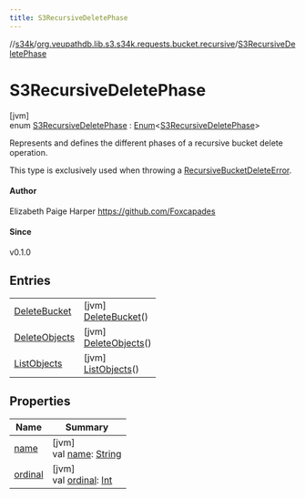 ```yaml
---
title: S3RecursiveDeletePhase
---
```

//[s34k](../../../index.html)/[org.veupathdb.lib.s3.s34k.requests.bucket.recursive](../index.html)/[S3RecursiveDeletePhase](index.html)



# S3RecursiveDeletePhase



[jvm]\
enum [S3RecursiveDeletePhase](index.html) : [Enum](https://kotlinlang.org/api/latest/jvm/stdlib/kotlin/-enum/index.html)&lt;[S3RecursiveDeletePhase](index.html)&gt; 

Represents and defines the different phases of a recursive bucket delete operation.



This type is exclusively used when throwing a [RecursiveBucketDeleteError](../-recursive-bucket-delete-error/index.html).



#### Author



Elizabeth Paige Harper https://github.com/Foxcapades



#### Since



v0.1.0



## Entries


| | |
|---|---|
| [DeleteBucket](-delete-bucket/index.html) | [jvm]<br>[DeleteBucket](-delete-bucket/index.html)() |
| [DeleteObjects](-delete-objects/index.html) | [jvm]<br>[DeleteObjects](-delete-objects/index.html)() |
| [ListObjects](-list-objects/index.html) | [jvm]<br>[ListObjects](-list-objects/index.html)() |


## Properties


| Name | Summary |
|---|---|
| [name](-list-objects/index.html#-372974862%2FProperties%2F863300109) | [jvm]<br>val [name](-list-objects/index.html#-372974862%2FProperties%2F863300109): [String](https://kotlinlang.org/api/latest/jvm/stdlib/kotlin/-string/index.html) |
| [ordinal](-list-objects/index.html#-739389684%2FProperties%2F863300109) | [jvm]<br>val [ordinal](-list-objects/index.html#-739389684%2FProperties%2F863300109): [Int](https://kotlinlang.org/api/latest/jvm/stdlib/kotlin/-int/index.html) |

